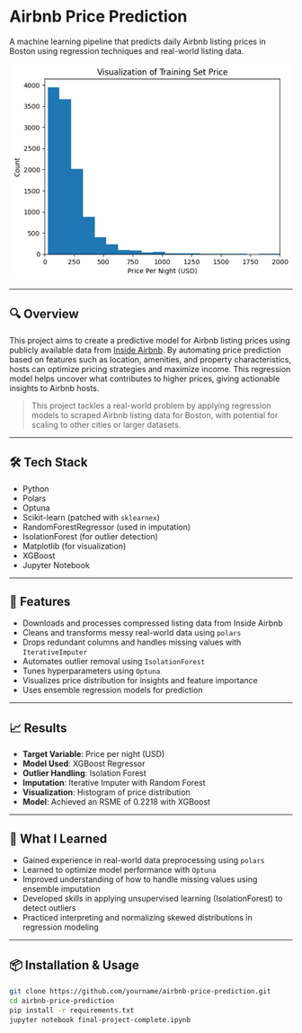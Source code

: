 # Airbnb Price Prediction

A machine learning pipeline that predicts daily Airbnb listing prices in Boston using regression techniques and real-world listing data.

![Price Distribution](pricedistribution.png)

---

## 🔍 Overview

This project aims to create a predictive model for Airbnb listing prices using publicly available data from [Inside Airbnb](http://insideairbnb.com/). By automating price prediction based on features such as location, amenities, and property characteristics, hosts can optimize pricing strategies and maximize income. This regression model helps uncover what contributes to higher prices, giving actionable insights to Airbnb hosts.

> This project tackles a real-world problem by applying regression models to scraped Airbnb listing data for Boston, with potential for scaling to other cities or larger datasets.

---

## 🛠️ Tech Stack

- Python  
- Polars  
- Optuna  
- Scikit-learn (patched with `sklearnex`)  
- RandomForestRegressor (used in imputation)  
- IsolationForest (for outlier detection)  
- Matplotlib (for visualization)  
- XGBoost
- Jupyter Notebook

---

## 🚀 Features

- Downloads and processes compressed listing data from Inside Airbnb  
- Cleans and transforms messy real-world data using `polars`  
- Drops redundant columns and handles missing values with `IterativeImputer`  
- Automates outlier removal using `IsolationForest`  
- Tunes hyperparameters using `Optuna`  
- Visualizes price distribution for insights and feature importance  
- Uses ensemble regression models for prediction

---

## 📈 Results

- **Target Variable**: Price per night (USD)
- **Model Used**: XGBoost Regressor
- **Outlier Handling**: Isolation Forest
- **Imputation**: Iterative Imputer with Random Forest
- **Visualization**: Histogram of price distribution
- **Model**: Achieved an RSME of 0.2218 with XGBoost

---

## 🧠 What I Learned

- Gained experience in real-world data preprocessing using `polars`
- Learned to optimize model performance with `Optuna`
- Improved understanding of how to handle missing values using ensemble imputation
- Developed skills in applying unsupervised learning (IsolationForest) to detect outliers
- Practiced interpreting and normalizing skewed distributions in regression modeling

---

## 📦 Installation & Usage

```bash
git clone https://github.com/yourname/airbnb-price-prediction.git
cd airbnb-price-prediction
pip install -r requirements.txt
jupyter notebook final-project-complete.ipynb
